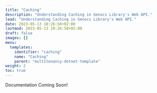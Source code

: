 ```yaml
---
title: "Caching"
description: "Understanding Caching in Genocs Library's Web API."
lead: "Understanding Caching in Genocs Library's Web API."
date: 2023-05-13 10:26:50+02:00
lastmod: 2023-05-13 10:26:50+02:00
draft: false
images: []
menu:
  templates:
    identifier: "caching"
    name: "Caching"
    parent: "multitenancy-dotnet-template"
weight: 2
toc: true
---
```


Documentation Coming Soon!
